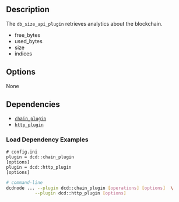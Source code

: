 ## Description

The `db_size_api_plugin` retrieves analytics about the blockchain.

* free_bytes
* used_bytes
* size
* indices

<!--
## Usage

```console
# Not available
```
-->

## Options

None

## Dependencies

* [`chain_plugin`](../chain_plugin/index.md)
* [`http_plugin`](../http_plugin/index.md)

### Load Dependency Examples

```console
# config.ini
plugin = dcd::chain_plugin
[options]
plugin = dcd::http_plugin
[options]
```
```sh
# command-line
dcdnode ... --plugin dcd::chain_plugin [operations] [options]  \
           --plugin dcd::http_plugin [options]
```
